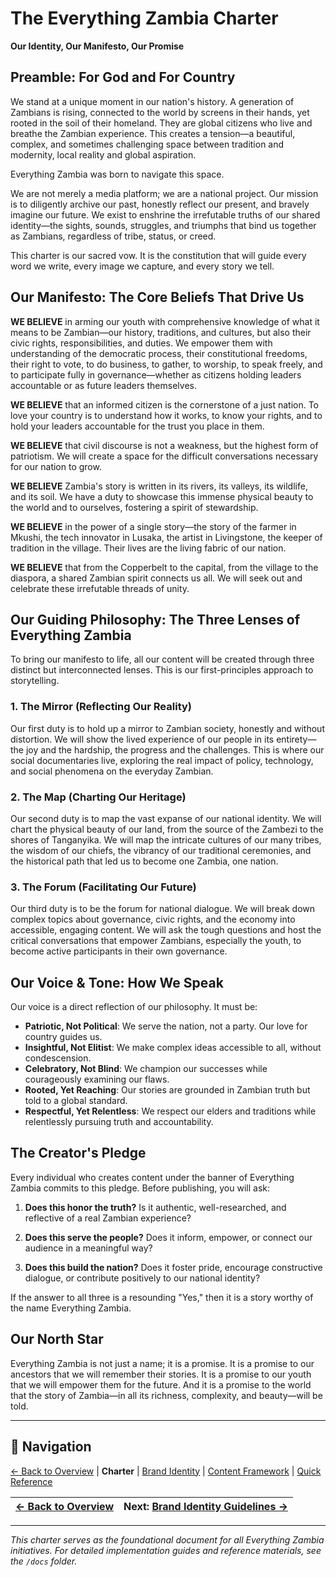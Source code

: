 # The Everything Zambia Charter
**Our Identity, Our Manifesto, Our Promise**

## Preamble: For God and For Country

We stand at a unique moment in our nation's history. A generation of Zambians is rising, connected to the world by screens in their hands, yet rooted in the soil of their homeland. They are global citizens who live and breathe the Zambian experience. This creates a tension—a beautiful, complex, and sometimes challenging space between tradition and modernity, local reality and global aspiration.

Everything Zambia was born to navigate this space.

We are not merely a media platform; we are a national project. Our mission is to diligently archive our past, honestly reflect our present, and bravely imagine our future. We exist to enshrine the irrefutable truths of our shared identity—the sights, sounds, struggles, and triumphs that bind us together as Zambians, regardless of tribe, status, or creed.

This charter is our sacred vow. It is the constitution that will guide every word we write, every image we capture, and every story we tell.

## Our Manifesto: The Core Beliefs That Drive Us

**WE BELIEVE** in arming our youth with comprehensive knowledge of what it means to be Zambian—our history, traditions, and cultures, but also their civic rights, responsibilities, and duties. We empower them with understanding of the democratic process, their constitutional freedoms, their right to vote, to do business, to gather, to worship, to speak freely, and to participate fully in governance—whether as citizens holding leaders accountable or as future leaders themselves.

**WE BELIEVE** that an informed citizen is the cornerstone of a just nation. To love your country is to understand how it works, to know your rights, and to hold your leaders accountable for the trust you place in them.

**WE BELIEVE** that civil discourse is not a weakness, but the highest form of patriotism. We will create a space for the difficult conversations necessary for our nation to grow.

**WE BELIEVE** Zambia's story is written in its rivers, its valleys, its wildlife, and its soil. We have a duty to showcase this immense physical beauty to the world and to ourselves, fostering a spirit of stewardship.

**WE BELIEVE** in the power of a single story—the story of the farmer in Mkushi, the tech innovator in Lusaka, the artist in Livingstone, the keeper of tradition in the village. Their lives are the living fabric of our nation.

**WE BELIEVE** that from the Copperbelt to the capital, from the village to the diaspora, a shared Zambian spirit connects us all. We will seek out and celebrate these irrefutable threads of unity.

## Our Guiding Philosophy: The Three Lenses of Everything Zambia

To bring our manifesto to life, all our content will be created through three distinct but interconnected lenses. This is our first-principles approach to storytelling.

### 1. The Mirror (Reflecting Our Reality)
Our first duty is to hold up a mirror to Zambian society, honestly and without distortion. We will show the lived experience of our people in its entirety—the joy and the hardship, the progress and the challenges. This is where our social documentaries live, exploring the real impact of policy, technology, and social phenomena on the everyday Zambian.

### 2. The Map (Charting Our Heritage)
Our second duty is to map the vast expanse of our national identity. We will chart the physical beauty of our land, from the source of the Zambezi to the shores of Tanganyika. We will map the intricate cultures of our many tribes, the wisdom of our chiefs, the vibrancy of our traditional ceremonies, and the historical path that led us to become one Zambia, one nation.

### 3. The Forum (Facilitating Our Future)
Our third duty is to be the forum for national dialogue. We will break down complex topics about governance, civic rights, and the economy into accessible, engaging content. We will ask the tough questions and host the critical conversations that empower Zambians, especially the youth, to become active participants in their own governance.

## Our Voice & Tone: How We Speak

Our voice is a direct reflection of our philosophy. It must be:

- **Patriotic, Not Political**: We serve the nation, not a party. Our love for country guides us.
- **Insightful, Not Elitist**: We make complex ideas accessible to all, without condescension.
- **Celebratory, Not Blind**: We champion our successes while courageously examining our flaws.
- **Rooted, Yet Reaching**: Our stories are grounded in Zambian truth but told to a global standard.
- **Respectful, Yet Relentless**: We respect our elders and traditions while relentlessly pursuing truth and accountability.

## The Creator's Pledge

Every individual who creates content under the banner of Everything Zambia commits to this pledge. Before publishing, you will ask:

1. **Does this honor the truth?** Is it authentic, well-researched, and reflective of a real Zambian experience?

2. **Does this serve the people?** Does it inform, empower, or connect our audience in a meaningful way?

3. **Does this build the nation?** Does it foster pride, encourage constructive dialogue, or contribute positively to our national identity?

If the answer to all three is a resounding "Yes," then it is a story worthy of the name Everything Zambia.

## Our North Star

Everything Zambia is not just a name; it is a promise. It is a promise to our ancestors that we will remember their stories. It is a promise to our youth that we will empower them for the future. And it is a promise to the world that the story of Zambia—in all its richness, complexity, and beauty—will be told.

---

## 🧭 Navigation
[← Back to Overview](./README.md) | **Charter** | [Brand Identity](./docs/brand-identity.md) | [Content Framework](./docs/content-framework.md) | [Quick Reference](./docs/quick-reference.md)

| [← Back to Overview](./README.md) | **Next:** [Brand Identity Guidelines →](./docs/brand-identity.md) |
|---|---|

---

*This charter serves as the foundational document for all Everything Zambia initiatives. For detailed implementation guides and reference materials, see the `/docs` folder.*
